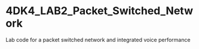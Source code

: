# 4DK4_LAB2_Packet_Switched_Network
Lab code for a packet switched network and integrated voice performance
